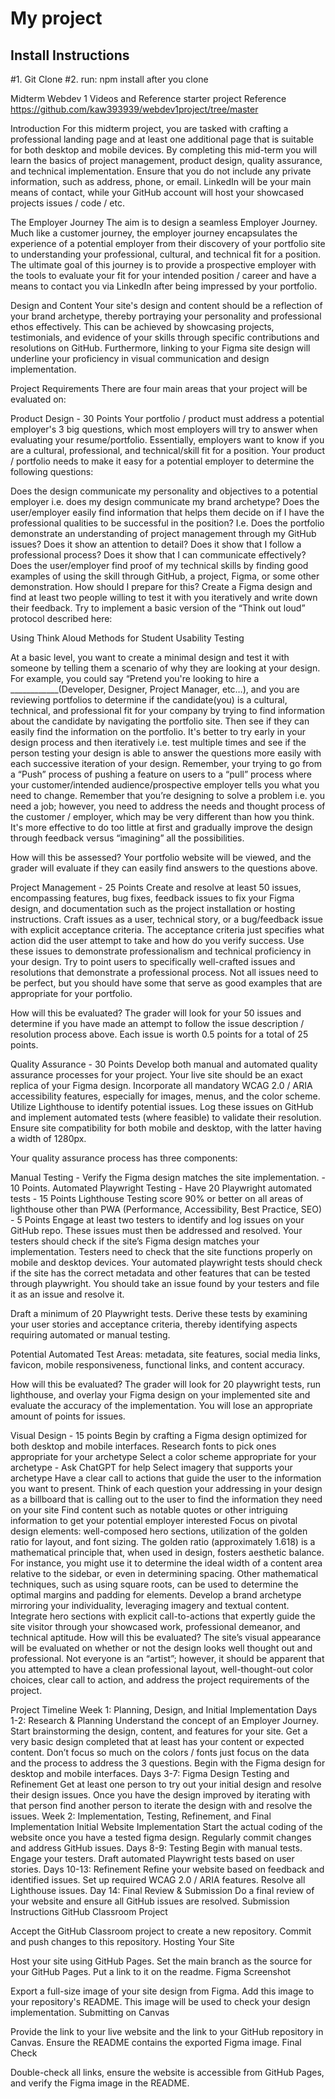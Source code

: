 # My project

## Install Instructions

#1. Git Clone
#2. run: npm install after you clone

Midterm Webdev 1
Videos and Reference starter project Reference
https://github.com/kaw393939/webdev1project/tree/master

Introduction
For this midterm project, you are tasked with crafting a professional landing page and at least one additional page that is suitable for both desktop and mobile devices. By completing this mid-term you will learn the basics of project management, product design, quality assurance, and technical implementation. Ensure that you do not include any private information, such as address, phone, or email. LinkedIn will be your main means of contact, while your GitHub account will host your showcased projects issues / code / etc.

The Employer Journey
The aim is to design a seamless Employer Journey. Much like a customer journey, the employer journey encapsulates the experience of a potential employer from their discovery of your portfolio site to understanding your professional, cultural, and technical fit for a position. The ultimate goal of this journey is to provide a prospective employer with the tools to evaluate your fit for your intended position / career and have a means to contact you via LinkedIn after being impressed by your portfolio.

Design and Content
Your site's design and content should be a reflection of your brand archetype, thereby portraying your personality and professional ethos effectively. This can be achieved by showcasing projects, testimonials, and evidence of your skills through specific contributions and resolutions on GitHub. Furthermore, linking to your Figma site design will underline your proficiency in visual communication and design implementation.

Project Requirements
There are four main areas that your project will be evaluated on:

Product Design - 30 Points
Your portfolio / product must address a potential employer's 3 big questions, which most employers will try to answer when evaluating your resume/portfolio. Essentially, employers want to know if you are a cultural, professional, and technical/skill fit for a position. Your product / portfolio needs to make it easy for a potential employer to determine the following questions:

Does the design communicate my personality and objectives to a potential employer i.e. does my design communicate my brand archetype?
Does the user/employer easily find information that helps them decide on if I have the professional qualities to be successful in the position? I.e. Does the portfolio demonstrate an understanding of project management through my GitHub issues? Does it show an attention to detail? Does it show that I follow a professional process? Does it show that I can communicate effectively?
Does the user/employer find proof of my technical skills by finding good examples of using the skill through GitHub, a project, Figma, or some other demonstration.
How should I prepare for this?
Create a Figma design and find at least two people willing to test it with you iteratively and write down their feedback. Try to implement a basic version of the “Think out loud” protocol described here:

Using Think Aloud Methods for Student Usability Testing

At a basic level, you want to create a minimal design and test it with someone by telling them a scenario of why they are looking at your design. For example, you could say “Pretend you're looking to hire a ____________(Developer, Designer, Project Manager, etc…), and you are reviewing portfolios to determine if the candidate(you) is a cultural, technical, and professional fit for your company by trying to find information about the candidate by navigating the portfolio site. Then see if they can easily find the information on the portfolio. It's better to try early in your design process and then iteratively i.e. test multiple times and see if the person testing your design is able to answer the questions more easily with each successive iteration of your design. Remember, your trying to go from a “Push” process of pushing a feature on users to a “pull” process where your customer/intended audience/prospective employer tells you what you need to change. Remember that you’re designing to solve a problem i.e. you need a job; however, you need to address the needs and thought process of the customer / employer, which may be very different than how you think. It's more effective to do too little at first and gradually improve the design through feedback versus “imagining” all the possibilities.

How will this be assessed?
Your portfolio website will be viewed, and the grader will evaluate if they can easily find answers to the questions above.

Project Management - 25 Points
Create and resolve at least 50 issues, encompassing features, bug fixes, feedback issues to fix your Figma design, and documentation such as the project installation or hosting instructions. Craft issues as a user, technical story, or a bug/feedback issue with explicit acceptance criteria. The acceptance criteria just specifies what action did the user attempt to take and how do you verify success. Use these issues to demonstrate professionalism and technical proficiency in your design. Try to point users to specifically well-crafted issues and resolutions that demonstrate a professional process. Not all issues need to be perfect, but you should have some that serve as good examples that are appropriate for your portfolio.

How will this be evaluated?
The grader will look for your 50 issues and determine if you have made an attempt to follow the issue description / resolution process above. Each issue is worth 0.5 points for a total of 25 points.

Quality Assurance - 30 Points
Develop both manual and automated quality assurance processes for your project.
Your live site should be an exact replica of your Figma design. Incorporate all mandatory WCAG 2.0 / ARIA accessibility features, especially for images, menus, and the color scheme. Utilize Lighthouse to identify potential issues. Log these issues on GitHub and implement automated tests (where feasible) to validate their resolution. Ensure site compatibility for both mobile and desktop, with the latter having a width of 1280px.

Your quality assurance process has three components:

Manual Testing - Verify the Figma design matches the site implementation. - 10 Points.
Automated Playwright Testing - Have 20 Playwright automated tests - 15 Points
Lighthouse Testing score 90% or better on all areas of lighthouse other than PWA (Performance, Accessibility, Best Practice, SEO) - 5 Points
Engage at least two testers to identify and log issues on your GitHub repo. These issues must then be addressed and resolved. Your testers should check if the site’s Figma design matches your implementation. Testers need to check that the site functions properly on mobile and desktop devices. Your automated playwright tests should check if the site has the correct metadata and other features that can be tested through playwright. You should take an issue found by your testers and file it as an issue and resolve it.

Draft a minimum of 20 Playwright tests. Derive these tests by examining your user stories and acceptance criteria, thereby identifying aspects requiring automated or manual testing.

Potential Automated Test Areas: metadata, site features, social media links, favicon, mobile responsiveness, functional links, and content accuracy.

How will this be evaluated?
The grader will look for 20 playwright tests, run lighthouse, and overlay your Figma design on your implemented site and evaluate the accuracy of the implementation. You will lose an appropriate amount of points for issues.

Visual Design - 15 points
Begin by crafting a Figma design optimized for both desktop and mobile interfaces.
Research fonts to pick ones appropriate for your archetype
Select a color scheme appropriate for your archetype - Ask ChatGPT for help
Select imagery that supports your archetype
Have a clear call to actions that guide the user to the information you want to present.
Think of each question your addressing in your design as a billboard that is calling out to the user to find the information they need on your site
Find content such as notable quotes or other intriguing information to get your potential employer interested
Focus on pivotal design elements: well-composed hero sections, utilization of the golden ratio for layout, and font sizing. The golden ratio (approximately 1.618) is a mathematical principle that, when used in design, fosters aesthetic balance. For instance, you might use it to determine the ideal width of a content area relative to the sidebar, or even in determining spacing. Other mathematical techniques, such as using square roots, can be used to determine the optimal margins and padding for elements.
Develop a brand archetype mirroring your individuality, leveraging imagery and textual content. Integrate hero sections with explicit call-to-actions that expertly guide the site visitor through your showcased work, professional demeanor, and technical aptitude.
How will this be evaluated?
The site’s visual appearance will be evaluated on whether or not the design looks well thought out and professional. Not everyone is an “artist”; however, it should be apparent that you attempted to have a clean professional layout, well-thought-out color choices, clear call to action, and address the project requirements of the project.

Project Timeline
Week 1: Planning, Design, and Initial Implementation
Days 1-2: Research & Planning
Understand the concept of an Employer Journey.
Start brainstorming the design, content, and features for your site.
Get a very basic design completed that at least has your content or expected content. Don’t focus so much on the colors / fonts just focus on the data and the process to address the 3 questions.
Begin with the Figma design for desktop and mobile interfaces.
Days 3-7: Figma Design Testing and Refinement
Get at least one person to try out your initial design and resolve their design issues. Once you have the design improved by iterating with that person find another person to iterate the design with and resolve the issues.
Week 2: Implementation, Testing, Refinement, and Final Implementation
Initial Website Implementation
Start the actual coding of the website once you have a tested figma design.
Regularly commit changes and address GitHub issues.
Days 8-9: Testing
Begin with manual tests. Engage your testers.
Draft automated Playwright tests based on user stories.
Days 10-13: Refinement
Refine your website based on feedback and identified issues.
Set up required WCAG 2.0 / ARIA features. Resolve all Lighthouse issues.
Day 14: Final Review & Submission
Do a final review of your website and ensure all GitHub issues are resolved.
Submission Instructions
GitHub Classroom Project

Accept the GitHub Classroom project to create a new repository.
Commit and push changes to this repository.
Hosting Your Site

Host your site using GitHub Pages.
Set the main branch as the source for your GitHub Pages.
Put a link to it on the readme.
Figma Screenshot

Export a full-size image of your site design from Figma.
Add this image to your repository's README. This image will be used to check your design implementation.
Submitting on Canvas

Provide the link to your live website and the link to your GitHub repository in Canvas.
Ensure the README contains the exported Figma image.
Final Check

Double-check all links, ensure the website is accessible from GitHub Pages, and verify the Figma image in the README.
